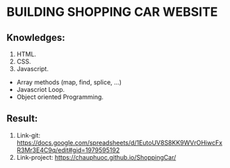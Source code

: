 # BUILDING SHOPPING CAR WEBSITE 
## Knowledges:
1. HTML.
2. CSS.
3. Javascript.
- Array methods (map, find, splice, ...)
- Javascriot Loop.
- Object oriented Programming.
## Result:
1. Link-git: https://docs.google.com/spreadsheets/d/1EutoUV8S8KK9WVrOHiwcFxR3Mr3E4C9q/edit#gid=1979595192
2. Link-project: https://chauphuoc.github.io/ShoppingCar/

